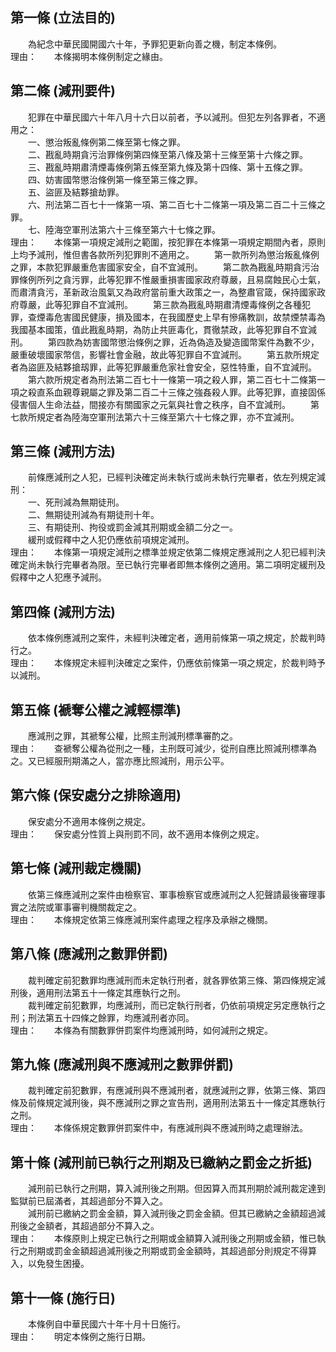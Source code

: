 第一條 (立法目的)
-----------------
　　為紀念中華民國開國六十年，予罪犯更新向善之機，制定本條例。  
理由：　　本條揭明本條例制定之緣由。

第二條 (減刑要件)
-----------------
　　犯罪在中華民國六十年八月十六日以前者，予以減刑。但犯左列各罪者，不適用之：  
　　一、懲治叛亂條例第二條至第七條之罪。  
　　二、戡亂時期貪污治罪條例第四條至第八條及第十三條至第十六條之罪。  
　　三、戡亂時期肅清煙毒條例第五條至第九條及第十四條、第十五條之罪。  
　　四、妨害國幣懲治條例第一條至第三條之罪。  
　　五、盜匪及結夥搶劫罪。  
　　六、刑法第二百七十一條第一項、第二百七十二條第一項及第二百二十三條之罪。  
　　七、陸海空軍刑法第六十三條至第六十七條之罪。  
理由：　　本條第一項規定減刑之範圍，按犯罪在本條第一項規定期間內者，原則上均予減刑，惟但書各款所列犯罪則不適用之。
　　第一款所列為懲治叛亂條例之罪，本款犯罪嚴重危害國家安全，自不宜減刑。
　　第二款為戡亂時期貪污治罪條例所列之貪污罪，此等犯罪不惟嚴重損害國家政府尊嚴，且易腐蝕民心士氣，而肅清貪污，革新政治風氣又為政府當前重大政策之一，為整肅官箴，保持國家政府尊嚴，此等犯罪自不宜減刑。
　　第三款為戡亂時期肅清煙毒條例之各種犯罪，查煙毒危害國民健康，損及國本，在我國歷史上早有慘痛教訓，故禁煙禁毒為我國基本國策，值此戡亂時期，為防止共匪毒化，貫徹禁政，此等犯罪自不宜減刑。
　　第四款為妨害國幣懲治條例之罪，近為偽造及變造國幣案件為數不少，嚴重破壞國家幣信，影響社會金融，故此等犯罪自不宜減刑。
　　第五款所規定者為盜匪及結夥搶刼罪，此等犯罪嚴重危家社會安全，惡性特重，自不宜減刑。
　　第六款所規定者為刑法第二百七十一條第一項之殺人罪，第二百七十二條第一項之殺直系血親尊親屬之罪及第二百二十三條之強姦殺人罪。此等犯罪，直接固係侵害個人生命法益，間接亦有關國家之元氣與社會之秩序，自不宜減刑。
　　第七款所規定者為陸海空軍刑法第六十三條至第六十七條之罪，亦不宜減刑。

第三條 (減刑方法)
-----------------
　　前條應減刑之人犯，已經判決確定尚未執行或尚未執行完畢者，依左列規定減刑：  
　　一、死刑減為無期徒刑。  
　　二、無期徒刑減為有期徒刑十年。  
　　三、有期徒刑、拘役或罰金減其刑期或金額二分之一。  
　　緩刑或假釋中之人犯仍應依前項規定減刑。  
理由：　　本條第一項規定減刑之標準並規定依第二條規定應減刑之人犯已經判決確定尚未執行完畢者為限。至已執行完畢者即無本條例之適用。第二項明定緩刑及假釋中之人犯應予減刑。

第四條 (減刑方法)
-----------------
　　依本條例應減刑之案件，未經判決確定者，適用前條第一項之規定，於裁判時行之。  
理由：　　本條規定未經判決確定之案件，仍應依前條第一項之規定，於裁判時予以減刑。

第五條 (褫奪公權之減輕標準)
---------------------------
　　應減刑之罪，其褫奪公權，比照主刑減刑標準審酌之。  
理由：　　查褫奪公權為從刑之一種，主刑既可減少，從刑自應比照減刑標準為之。又已經服刑期滿之人，當亦應比照減刑，用示公平。

第六條 (保安處分之排除適用)
---------------------------
　　保安處分不適用本條例之規定。  
理由：　　保安處分性質上與刑罰不同，故不適用本條例之規定。

第七條 (減刑裁定機關)
---------------------
　　依第三條應減刑之案件由檢察官、軍事檢察官或應減刑之人犯聲請最後審理事實之法院或軍事審判機關裁定之。  
理由：　　本條規定依第三條應減刑案件處理之程序及承辦之機關。

第八條 (應減刑之數罪併罰)
-------------------------
　　裁判確定前犯數罪均應減刑而未定執行刑者，就各罪依第三條、第四條規定減刑後，適用刑法第五十一條定其應執行之刑。  
　　裁判確定前犯數罪，均應減刑，而已定執行刑者，仍依前項規定另定應執行之刑；刑法第五十四條之餘罪，均應減刑者亦同。  
理由：　　本條為有關數罪併罰案件均應減刑時，如何減刑之規定。

第九條 (應減刑與不應減刑之數罪併罰)
-----------------------------------
　　裁判確定前犯數罪，有應減刑與不應減刑者，就應減刑之罪，依第三條、第四條及前條規定減刑後，與不應減刑之罪之宣告刑，適用刑法第五十一條定其應執行之刑。  
理由：　　本條係規定數罪併罰案件中，有應減刑與不應減刑時之處理辦法。

第十條 (減刑前已執行之刑期及已繳納之罰金之折抵)
-----------------------------------------------
　　減刑前已執行之刑期，算入減刑後之刑期。但因算入而其刑期於減刑裁定達到監獄前已屆滿者，其超過部分不算入之。  
　　減刑前已繳納之罰金金額，算入減刑後之罰金金額。但其已繳納之金額超過減刑後之金額者，其超過部分不算入之。  
理由：　　本條原則上規定已執行之刑期或金額算入減刑後之刑期或金額，惟已執行之刑期或罰金金額超過減刑後之刑期或罰金金額時，其超過部分則規定不得算入，以免發生困擾。

第十一條 (施行日)
-----------------
　　本條例自中華民國六十年十月十日施行。  
理由：　　明定本條例之施行日期。